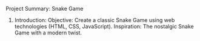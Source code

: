 Project Summary: Snake Game
1. Introduction:
Objective: Create a classic Snake Game using web technologies (HTML, CSS, JavaScript).
Inspiration: The nostalgic Snake Game with a modern twist.
